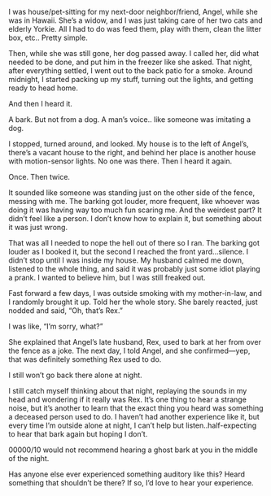 I was house/pet-sitting for my next-door neighbor/friend, Angel, while she was in Hawaii. She’s a widow, and I was just taking care of her two cats and elderly Yorkie. All I had to do was feed them, play with them, clean the litter box, etc.. Pretty simple.

Then, while she was still gone, her dog passed away. I called her, did what needed to be done, and put him in the freezer like she asked. That night, after everything settled, I went out to the back patio for a smoke. Around midnight, I started packing up my stuff, turning out the lights, and getting ready to head home.

And then I heard it.

A bark. But not from a dog. A man’s voice.. like someone was imitating a dog.

I stopped, turned around, and looked. My house is to the left of Angel’s, there’s a vacant house to the right, and behind her place is another house with motion-sensor lights. No one was there. Then I heard it again.

Once. Then twice.

It sounded like someone was standing just on the other side of the fence, messing with me. The barking got louder, more frequent, like whoever was doing it was having way too much fun scaring me. And the weirdest part? It didn’t feel like a person. I don’t know how to explain it, but something about it was just wrong.

That was all I needed to nope the hell out of there so I ran. The barking got louder as I booked it, but the second I reached the front yard…silence. I didn’t stop until I was inside my house. My husband calmed me down, listened to the whole thing, and said it was probably just some idiot playing a prank. I wanted to believe him, but I was still freaked out.

Fast forward a few days, I was outside smoking with my mother-in-law, and I randomly brought it up. Told her the whole story. She barely reacted, just nodded and said, “Oh, that’s Rex.”

I was like, “I’m sorry, what?”

She explained that Angel’s late husband, Rex, used to bark at her from over the fence as a joke. The next day, I told Angel, and she confirmed—yep, that was definitely something Rex used to do.

I still won’t go back there alone at night. 

I still catch myself thinking about that night, replaying the sounds in my head and wondering if it really was Rex. It’s one thing to hear a strange noise, but it’s another to learn that the exact thing you heard was something a deceased person used to do.
I haven’t had another experience like it, but every time I’m outside alone at night, I can’t help but listen..half-expecting to hear that bark again but hoping I don’t. 

00000/10 would not recommend hearing a ghost bark at you in the middle of the night.

Has anyone else ever experienced something auditory like this? Heard something that shouldn’t be there? If so, I’d love to hear your experience. 